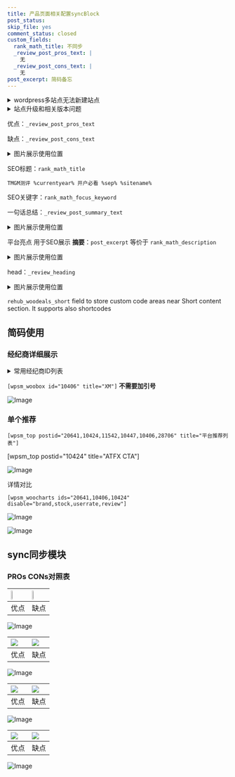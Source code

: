 ```yaml
---
title: 产品页面相关配置syncBlock
post_status: 
skip_file: yes
comment_status: closed
custom_fields:
  rank_math_title: 不同步
  _review_post_pros_text: |
    无
  _review_post_cons_text: |
    无
post_excerpt: 简码备忘
---
```

<details><summary>wordpress多站点无法新建站点</summary>

<li>和报错需要清理cookies一样的原因</li>
<li>wp-config.php里面<code>define( 'SUBDOMAIN_INSTALL', false );//子域名安装</code></li>
<li>新建子站点是用<code>define( 'SUBDOMAIN_INSTALL', true);//子域名安装</code> 完成以后，改成<code>false</code></li>
</details>

<details><summary>站点升级和相关版本问题</summary>

<p>wordpress：5.9.9
woocommerce：7.5.1
出现问题的地方：主题选项里面>><strong>Product layout >>compact style</strong></p>
<p>如何出现没有用过的字段 导致无法保存。先导出配置 然后进行修改，后面再次恢复即可。</p>
<p>出现部分字段无法显示时，需要返回默认布局后，对产品进行保存就好了。</p>
<p></p>
</details>

优点：`_review_post_pros_text`

缺点：`_review_post_cons_text`

<details><summary>图片展示使用位置</summary>

<img src="https://prod-files-secure.s3.us-west-2.amazonaws.com/39ed1227-6d7d-4570-be36-9ccd4a2c4241/f51d3d83-55d4-4bdf-9604-f37ec77ab556/Untitled.png?X-Amz-Algorithm=AWS4-HMAC-SHA256&X-Amz-Content-Sha256=UNSIGNED-PAYLOAD&X-Amz-Credential=ASIAZI2LB466ZKROVFSZ%2F20250405%2Fus-west-2%2Fs3%2Faws4_request&X-Amz-Date=20250405T165524Z&X-Amz-Expires=3600&X-Amz-Security-Token=IQoJb3JpZ2luX2VjELj%2F%2F%2F%2F%2F%2F%2F%2F%2F%2FwEaCXVzLXdlc3QtMiJHMEUCIH7O8aehEhTKMASPQiyVk43K3n%2BhKsJdYtm1%2FD5wT7xqAiEAxExQ0a7iwB1NgNbhPZ32c%2B%2FkQaFOtK91%2F1hwAtokQukq%2FwMIMRAAGgw2Mzc0MjMxODM4MDUiDOYAKTbwaCBTpUk5ASrcA%2FVPjgqfK7yfWU0sY99M6UB9DIFheSEAoDR8elhTvRrL9SqrkYXia4ZXN3%2BdLCXxu0%2B7wvPQ4kpz3rpjbZ7OU2K%2Fj7QGK71ocjEK6PoWFWLevu9%2FyKjMwyoF%2F2r848jiR%2FDc%2BSTPCteRo4NJ54QMvqtfUSg4nqt%2BpLfKjKYNSXECJsMzrh%2FzaUo6O5xXmdFyHcli4jE3KQTr6PBbEAf%2B6ca5GIw%2FE95oWEPSIJXClRkV8BQx0kVIPFT4sgO%2BARZx6x9SBLWLu%2Be7Uea07IhXfM9WXhAicUEHjCpqqlqBXba6sPwLOlQKSqKWvtOZMUvAO01PBiNMTqWhxCiib6jhn%2BnD1%2FVqsuLoyTAQuxVmbFXUauF0j6be%2FacuHnIKCGL6IliG39KSm2BGjUw6YgGTAbPi2EYMOSpsImIdGAxPGSUfuZ1obB0XLvhV1JwSU0WqJcPcN5Br%2FYVCUpv0qhBIv%2FsCJnarmwRW3VJu7l9FwiY855%2FtrL9DhBs9ujYky67px4IREVuHAzEB3tYvJ8HUMePNPU8BPkSSkC7CMwEtwTxLrogRg6gbYwkj3Ec4JkHjQ0Bs5mDoUk2dGyzIKRyny4spZ4UtQpbTz%2BqNwMZb%2Fk3acWkcJEcAWXS3mIUaMJOjxb8GOqUB%2FoRJQhAFZ686upSf8kf7PVGjMEV6fkHZM8bSDDeU6FKMntVLy%2BdGSHdYjCJP4DcW%2BugAsXjKew3WWdY0cgA7H2BekcDUeuUVQawCw7f4DJakGzC0XkY3xcfR9ZVBlcAIbTDkpqvABzJ0j%2Fd5kTKxABer0czcO7BVzB7y3gq7YOdJG%2BzN6SoFXyqVz12B9qSD7WSHJabwIoZcDlxdnWxDtmPjRwef&X-Amz-Signature=82bcb242353e0b98a4a39f9d09b10d17f575ea4b1dc632f04c02fad32a99c475&X-Amz-SignedHeaders=host&x-id=GetObject" alt="Image">
</details>

SEO标题：`rank_math_title`

`TMGM测评 %currentyear% 开户必看 %sep% %sitename%`

SEO关键字：`rank_math_focus_keyword`

一句话总结：`_review_post_summary_text`

<details><summary>图片展示使用位置</summary>

<img src="https://prod-files-secure.s3.us-west-2.amazonaws.com/39ed1227-6d7d-4570-be36-9ccd4a2c4241/4b96a922-296c-4f4e-8630-d1c870cbce01/Untitled.png?X-Amz-Algorithm=AWS4-HMAC-SHA256&X-Amz-Content-Sha256=UNSIGNED-PAYLOAD&X-Amz-Credential=ASIAZI2LB466VC6OTIB6%2F20250405%2Fus-west-2%2Fs3%2Faws4_request&X-Amz-Date=20250405T165524Z&X-Amz-Expires=3600&X-Amz-Security-Token=IQoJb3JpZ2luX2VjELj%2F%2F%2F%2F%2F%2F%2F%2F%2F%2FwEaCXVzLXdlc3QtMiJGMEQCIFfWD2nMUNUEEBwUumSS4tV8Dg4WhcIsW36K%2FxvlHBQQAiBheO8a5kfQAlxuPMAYUfc2rmeQNC1Uy7Bc6ALt3Az34Cr%2FAwgxEAAaDDYzNzQyMzE4MzgwNSIMpqmQdeCGk31EFKmKKtwD7Ybagp4nX2O4Wi7maiNijjKk6GP9nqTt20h5Lk%2FPgJFsaCkLGVQM2UdVsClrwO7UE7Ij6bpzsZ5D%2B6BdCB7ACdHd8eWcS5DN8r2vkiOqFwoJcfvJTr0r4HlLeNqJaezD6xcfpu6gsS9GREZubAI9oQ6P%2F2NomLbHe6iqoSAtcQ%2B7MattYEepCHETxUjuQVeISg%2FubsAxDuZPIbGsPFaYJhmXT0Bhfg6wg68Yn56uiacmVZbcWnvocFmtcsL2tisu9080pa0RPoOsWIzHEsaiszAbNnzKFnBYmtsSIYDJ%2B6iK0cCoYOTRmyxIGO%2BbBK34Vu5JfOrrtApWCearPqezJ3BqtWIRRK6XFBn54tawsfSGBZnAQMvOApygy4lt5L2H12IhmPHjiguepdnkigD6syFLvqKNWrEcJsqrfAZkCmm4Un%2B6OLHsTzgMMB8qjURPUcP2fPGeaYdDTD9I5aBSnSbv2anj5BWpAuIwYGnodSXgJFpkP%2BQ1YobH%2BQcXu9FZ%2Bk%2Bcp9zDIGUkgSQ309mckMaBGOv1Fn9s1nA4N5PMhYbxGb9n%2BRXtcRRKA4wREhYnZxpZEfrioRt1wfYRr7PQcCzTTvhz3Lu8jG2oK5SnaRnzAY7MerkKKTgyY%2BAw16HFvwY6pgFjIoMFK%2BL6mXCKArOx7YvcLPgkQ2SzJNc5Zoja01lRmB6FpKOF3EyECgdXwFlQH10H1NwF4A3Fnrq9srmRjU9NrVCYzo89k02Vf2MGB2Wbc8B6MAu1RbV5nUw3GpGYnWp0tKpYYMNro1LgSgWsB9AtPM8rBuQOX2IlKWolHHfFnZO1sf6wNfnJTkBOVgx1v97MeLUoFDm1XIsMGMpYZrewtIzVyUFo&X-Amz-Signature=375921df7f5f6dbb3a20144ba4ba0195f463494c7c08fe1d2b938eabac619c34&X-Amz-SignedHeaders=host&x-id=GetObject" alt="Image">
</details>

平台亮点 用于SEO展示 **摘要**：`post_excerpt`  等价于 `rank_math_description`

<details><summary>图片展示使用位置</summary>

<img src="https://prod-files-secure.s3.us-west-2.amazonaws.com/39ed1227-6d7d-4570-be36-9ccd4a2c4241/1ee11f63-b60a-4dfe-a7a7-d58ff23b5d88/Untitled.png?X-Amz-Algorithm=AWS4-HMAC-SHA256&X-Amz-Content-Sha256=UNSIGNED-PAYLOAD&X-Amz-Credential=ASIAZI2LB466RHPNJUJY%2F20250405%2Fus-west-2%2Fs3%2Faws4_request&X-Amz-Date=20250405T165525Z&X-Amz-Expires=3600&X-Amz-Security-Token=IQoJb3JpZ2luX2VjELj%2F%2F%2F%2F%2F%2F%2F%2F%2F%2FwEaCXVzLXdlc3QtMiJHMEUCIQDh381GugcohUvzGbLgB%2FJekHYoIQpYBdSWuor4kWNV9AIgEprvPqVC6AO%2FPrfgoAMlz3A6r1c9VXXsYFHY%2FqMY2FYq%2FwMIMRAAGgw2Mzc0MjMxODM4MDUiDO9xxhvEaXqCZtaqoircA6nSgFTi2exksn91h6VOVxWCk4yCa1zRwx2t2xdOwQr%2B%2Bsoen1mZ0lsmSBJCMGrVhfKVI8Aa6B4DLByLHANvi0%2BMokcuz2pImro4javjiT%2FNyMow3o7PFnFZ25Zf5bqn5IFaDq7LcNukYiQNwsjv1l8c9JJwi1f2T8UZGTo%2BobIWMm02a%2FNbih2pQheFVKcyjv4O%2B2vwloGbd7ejxK0qqz7gk622bC23bMX340SEKU%2BcP02sNFRrWD%2BjUuGcWiWnuNAh4HR8P3ZWdJAtgk%2BsGC9qDzKHzYiNu5MmEENJW08O2%2FX7uWFsy0gnPMYCag35xWeJ3DaJcRqBm3fGhl9YNgqLbLvY3lio0283ICDzGvAfdKTaKKsayH4ddLviuNFCC7HXpK%2BFxQzLW6miM8P6syS0QRIcwRkhqhX8zCWdzxK7xBHen18BY4RebipX4I41CsMbfLnvnQ9Pzu8U8IUHYfmonDgB8CWOfoIh%2FwkRY24BtdOWV%2B6G9h0xcJ4ApTivvGtGFIc8BLT7q%2BRetcUMyeFGWnP6jpGGFmWkBgGsZXelSRIl7mi4MhEYVLWOf9wB3wfSkkbBiAHwhA4clGaru%2Fi6WpTXNN5s1kQLTl99RazbgdPNWRbahLTjAJYKMLajxb8GOqUBEuhcNjgBa8gHFIOu99qOH46mXP%2BgP1CM%2Fd7thDTnoz6E03wPgm5jShf%2FRQwILGSSmhED88tvkiCV4TvuWkNeXKVvczsydL7ECwv2OxeU8%2BbP9B6S5K%2Bfc6ULWNKMGRBko0x93fygIfu0uoPQhZQxq5%2BmrIjtN2%2BBKN2ZP74VP4fbzkZxkt23lCNG4wEvbK2%2Ba54wAGyiDBKfCgjCcE5%2Fs5MBv1Wc&X-Amz-Signature=c4ecba9971514cee069510b7e9a6b9ec3621261226ef4e9a3da0e1c253eb59a3&X-Amz-SignedHeaders=host&x-id=GetObject" alt="Image">
<img src="https://prod-files-secure.s3.us-west-2.amazonaws.com/39ed1227-6d7d-4570-be36-9ccd4a2c4241/ad4118b5-78d8-4fbe-801e-3b29b5d99c01/Untitled.png?X-Amz-Algorithm=AWS4-HMAC-SHA256&X-Amz-Content-Sha256=UNSIGNED-PAYLOAD&X-Amz-Credential=ASIAZI2LB466RHPNJUJY%2F20250405%2Fus-west-2%2Fs3%2Faws4_request&X-Amz-Date=20250405T165525Z&X-Amz-Expires=3600&X-Amz-Security-Token=IQoJb3JpZ2luX2VjELj%2F%2F%2F%2F%2F%2F%2F%2F%2F%2FwEaCXVzLXdlc3QtMiJHMEUCIQDh381GugcohUvzGbLgB%2FJekHYoIQpYBdSWuor4kWNV9AIgEprvPqVC6AO%2FPrfgoAMlz3A6r1c9VXXsYFHY%2FqMY2FYq%2FwMIMRAAGgw2Mzc0MjMxODM4MDUiDO9xxhvEaXqCZtaqoircA6nSgFTi2exksn91h6VOVxWCk4yCa1zRwx2t2xdOwQr%2B%2Bsoen1mZ0lsmSBJCMGrVhfKVI8Aa6B4DLByLHANvi0%2BMokcuz2pImro4javjiT%2FNyMow3o7PFnFZ25Zf5bqn5IFaDq7LcNukYiQNwsjv1l8c9JJwi1f2T8UZGTo%2BobIWMm02a%2FNbih2pQheFVKcyjv4O%2B2vwloGbd7ejxK0qqz7gk622bC23bMX340SEKU%2BcP02sNFRrWD%2BjUuGcWiWnuNAh4HR8P3ZWdJAtgk%2BsGC9qDzKHzYiNu5MmEENJW08O2%2FX7uWFsy0gnPMYCag35xWeJ3DaJcRqBm3fGhl9YNgqLbLvY3lio0283ICDzGvAfdKTaKKsayH4ddLviuNFCC7HXpK%2BFxQzLW6miM8P6syS0QRIcwRkhqhX8zCWdzxK7xBHen18BY4RebipX4I41CsMbfLnvnQ9Pzu8U8IUHYfmonDgB8CWOfoIh%2FwkRY24BtdOWV%2B6G9h0xcJ4ApTivvGtGFIc8BLT7q%2BRetcUMyeFGWnP6jpGGFmWkBgGsZXelSRIl7mi4MhEYVLWOf9wB3wfSkkbBiAHwhA4clGaru%2Fi6WpTXNN5s1kQLTl99RazbgdPNWRbahLTjAJYKMLajxb8GOqUBEuhcNjgBa8gHFIOu99qOH46mXP%2BgP1CM%2Fd7thDTnoz6E03wPgm5jShf%2FRQwILGSSmhED88tvkiCV4TvuWkNeXKVvczsydL7ECwv2OxeU8%2BbP9B6S5K%2Bfc6ULWNKMGRBko0x93fygIfu0uoPQhZQxq5%2BmrIjtN2%2BBKN2ZP74VP4fbzkZxkt23lCNG4wEvbK2%2Ba54wAGyiDBKfCgjCcE5%2Fs5MBv1Wc&X-Amz-Signature=438a3ac031b94c2bd1edf93a7c5262241e539315c3dffd100f3ed9841987d8b5&X-Amz-SignedHeaders=host&x-id=GetObject" alt="Image">
<img src="https://prod-files-secure.s3.us-west-2.amazonaws.com/39ed1227-6d7d-4570-be36-9ccd4a2c4241/a38cf7c9-a79c-4b64-9e94-13589fe0758b/Untitled.png?X-Amz-Algorithm=AWS4-HMAC-SHA256&X-Amz-Content-Sha256=UNSIGNED-PAYLOAD&X-Amz-Credential=ASIAZI2LB466RHPNJUJY%2F20250405%2Fus-west-2%2Fs3%2Faws4_request&X-Amz-Date=20250405T165524Z&X-Amz-Expires=3600&X-Amz-Security-Token=IQoJb3JpZ2luX2VjELj%2F%2F%2F%2F%2F%2F%2F%2F%2F%2FwEaCXVzLXdlc3QtMiJHMEUCIQDh381GugcohUvzGbLgB%2FJekHYoIQpYBdSWuor4kWNV9AIgEprvPqVC6AO%2FPrfgoAMlz3A6r1c9VXXsYFHY%2FqMY2FYq%2FwMIMRAAGgw2Mzc0MjMxODM4MDUiDO9xxhvEaXqCZtaqoircA6nSgFTi2exksn91h6VOVxWCk4yCa1zRwx2t2xdOwQr%2B%2Bsoen1mZ0lsmSBJCMGrVhfKVI8Aa6B4DLByLHANvi0%2BMokcuz2pImro4javjiT%2FNyMow3o7PFnFZ25Zf5bqn5IFaDq7LcNukYiQNwsjv1l8c9JJwi1f2T8UZGTo%2BobIWMm02a%2FNbih2pQheFVKcyjv4O%2B2vwloGbd7ejxK0qqz7gk622bC23bMX340SEKU%2BcP02sNFRrWD%2BjUuGcWiWnuNAh4HR8P3ZWdJAtgk%2BsGC9qDzKHzYiNu5MmEENJW08O2%2FX7uWFsy0gnPMYCag35xWeJ3DaJcRqBm3fGhl9YNgqLbLvY3lio0283ICDzGvAfdKTaKKsayH4ddLviuNFCC7HXpK%2BFxQzLW6miM8P6syS0QRIcwRkhqhX8zCWdzxK7xBHen18BY4RebipX4I41CsMbfLnvnQ9Pzu8U8IUHYfmonDgB8CWOfoIh%2FwkRY24BtdOWV%2B6G9h0xcJ4ApTivvGtGFIc8BLT7q%2BRetcUMyeFGWnP6jpGGFmWkBgGsZXelSRIl7mi4MhEYVLWOf9wB3wfSkkbBiAHwhA4clGaru%2Fi6WpTXNN5s1kQLTl99RazbgdPNWRbahLTjAJYKMLajxb8GOqUBEuhcNjgBa8gHFIOu99qOH46mXP%2BgP1CM%2Fd7thDTnoz6E03wPgm5jShf%2FRQwILGSSmhED88tvkiCV4TvuWkNeXKVvczsydL7ECwv2OxeU8%2BbP9B6S5K%2Bfc6ULWNKMGRBko0x93fygIfu0uoPQhZQxq5%2BmrIjtN2%2BBKN2ZP74VP4fbzkZxkt23lCNG4wEvbK2%2Ba54wAGyiDBKfCgjCcE5%2Fs5MBv1Wc&X-Amz-Signature=19b602861be19a14fbf42a3c7b75101ab0c202c45e3349ad37300ea33c82494c&X-Amz-SignedHeaders=host&x-id=GetObject" alt="Image">
<img src="https://prod-files-secure.s3.us-west-2.amazonaws.com/39ed1227-6d7d-4570-be36-9ccd4a2c4241/7da6fc1e-d2ac-42ae-8c75-cb5749aa18f6/Untitled.png?X-Amz-Algorithm=AWS4-HMAC-SHA256&X-Amz-Content-Sha256=UNSIGNED-PAYLOAD&X-Amz-Credential=ASIAZI2LB466RHPNJUJY%2F20250405%2Fus-west-2%2Fs3%2Faws4_request&X-Amz-Date=20250405T165525Z&X-Amz-Expires=3600&X-Amz-Security-Token=IQoJb3JpZ2luX2VjELj%2F%2F%2F%2F%2F%2F%2F%2F%2F%2FwEaCXVzLXdlc3QtMiJHMEUCIQDh381GugcohUvzGbLgB%2FJekHYoIQpYBdSWuor4kWNV9AIgEprvPqVC6AO%2FPrfgoAMlz3A6r1c9VXXsYFHY%2FqMY2FYq%2FwMIMRAAGgw2Mzc0MjMxODM4MDUiDO9xxhvEaXqCZtaqoircA6nSgFTi2exksn91h6VOVxWCk4yCa1zRwx2t2xdOwQr%2B%2Bsoen1mZ0lsmSBJCMGrVhfKVI8Aa6B4DLByLHANvi0%2BMokcuz2pImro4javjiT%2FNyMow3o7PFnFZ25Zf5bqn5IFaDq7LcNukYiQNwsjv1l8c9JJwi1f2T8UZGTo%2BobIWMm02a%2FNbih2pQheFVKcyjv4O%2B2vwloGbd7ejxK0qqz7gk622bC23bMX340SEKU%2BcP02sNFRrWD%2BjUuGcWiWnuNAh4HR8P3ZWdJAtgk%2BsGC9qDzKHzYiNu5MmEENJW08O2%2FX7uWFsy0gnPMYCag35xWeJ3DaJcRqBm3fGhl9YNgqLbLvY3lio0283ICDzGvAfdKTaKKsayH4ddLviuNFCC7HXpK%2BFxQzLW6miM8P6syS0QRIcwRkhqhX8zCWdzxK7xBHen18BY4RebipX4I41CsMbfLnvnQ9Pzu8U8IUHYfmonDgB8CWOfoIh%2FwkRY24BtdOWV%2B6G9h0xcJ4ApTivvGtGFIc8BLT7q%2BRetcUMyeFGWnP6jpGGFmWkBgGsZXelSRIl7mi4MhEYVLWOf9wB3wfSkkbBiAHwhA4clGaru%2Fi6WpTXNN5s1kQLTl99RazbgdPNWRbahLTjAJYKMLajxb8GOqUBEuhcNjgBa8gHFIOu99qOH46mXP%2BgP1CM%2Fd7thDTnoz6E03wPgm5jShf%2FRQwILGSSmhED88tvkiCV4TvuWkNeXKVvczsydL7ECwv2OxeU8%2BbP9B6S5K%2Bfc6ULWNKMGRBko0x93fygIfu0uoPQhZQxq5%2BmrIjtN2%2BBKN2ZP74VP4fbzkZxkt23lCNG4wEvbK2%2Ba54wAGyiDBKfCgjCcE5%2Fs5MBv1Wc&X-Amz-Signature=289a5d20366f61fc58b890c0edd73cf39d848c5523d4eefa591a4ab17d0772ad&X-Amz-SignedHeaders=host&x-id=GetObject" alt="Image">
<img src="https://prod-files-secure.s3.us-west-2.amazonaws.com/39ed1227-6d7d-4570-be36-9ccd4a2c4241/7e97f40a-eaee-47f5-b2f9-475f96808fa7/Untitled.png?X-Amz-Algorithm=AWS4-HMAC-SHA256&X-Amz-Content-Sha256=UNSIGNED-PAYLOAD&X-Amz-Credential=ASIAZI2LB466RHPNJUJY%2F20250405%2Fus-west-2%2Fs3%2Faws4_request&X-Amz-Date=20250405T165524Z&X-Amz-Expires=3600&X-Amz-Security-Token=IQoJb3JpZ2luX2VjELj%2F%2F%2F%2F%2F%2F%2F%2F%2F%2FwEaCXVzLXdlc3QtMiJHMEUCIQDh381GugcohUvzGbLgB%2FJekHYoIQpYBdSWuor4kWNV9AIgEprvPqVC6AO%2FPrfgoAMlz3A6r1c9VXXsYFHY%2FqMY2FYq%2FwMIMRAAGgw2Mzc0MjMxODM4MDUiDO9xxhvEaXqCZtaqoircA6nSgFTi2exksn91h6VOVxWCk4yCa1zRwx2t2xdOwQr%2B%2Bsoen1mZ0lsmSBJCMGrVhfKVI8Aa6B4DLByLHANvi0%2BMokcuz2pImro4javjiT%2FNyMow3o7PFnFZ25Zf5bqn5IFaDq7LcNukYiQNwsjv1l8c9JJwi1f2T8UZGTo%2BobIWMm02a%2FNbih2pQheFVKcyjv4O%2B2vwloGbd7ejxK0qqz7gk622bC23bMX340SEKU%2BcP02sNFRrWD%2BjUuGcWiWnuNAh4HR8P3ZWdJAtgk%2BsGC9qDzKHzYiNu5MmEENJW08O2%2FX7uWFsy0gnPMYCag35xWeJ3DaJcRqBm3fGhl9YNgqLbLvY3lio0283ICDzGvAfdKTaKKsayH4ddLviuNFCC7HXpK%2BFxQzLW6miM8P6syS0QRIcwRkhqhX8zCWdzxK7xBHen18BY4RebipX4I41CsMbfLnvnQ9Pzu8U8IUHYfmonDgB8CWOfoIh%2FwkRY24BtdOWV%2B6G9h0xcJ4ApTivvGtGFIc8BLT7q%2BRetcUMyeFGWnP6jpGGFmWkBgGsZXelSRIl7mi4MhEYVLWOf9wB3wfSkkbBiAHwhA4clGaru%2Fi6WpTXNN5s1kQLTl99RazbgdPNWRbahLTjAJYKMLajxb8GOqUBEuhcNjgBa8gHFIOu99qOH46mXP%2BgP1CM%2Fd7thDTnoz6E03wPgm5jShf%2FRQwILGSSmhED88tvkiCV4TvuWkNeXKVvczsydL7ECwv2OxeU8%2BbP9B6S5K%2Bfc6ULWNKMGRBko0x93fygIfu0uoPQhZQxq5%2BmrIjtN2%2BBKN2ZP74VP4fbzkZxkt23lCNG4wEvbK2%2Ba54wAGyiDBKfCgjCcE5%2Fs5MBv1Wc&X-Amz-Signature=bcce1b379dca2a1159530df339ef5a92965c1b64c023a0f2364c01487cb7f1c3&X-Amz-SignedHeaders=host&x-id=GetObject" alt="Image">
</details>

head：`_review_heading`

<details><summary>图片展示使用位置</summary>

<img src="https://prod-files-secure.s3.us-west-2.amazonaws.com/39ed1227-6d7d-4570-be36-9ccd4a2c4241/3a4650ad-9887-415c-889a-edd51fa54f27/Untitled.png?X-Amz-Algorithm=AWS4-HMAC-SHA256&X-Amz-Content-Sha256=UNSIGNED-PAYLOAD&X-Amz-Credential=ASIAZI2LB466S3Y5Y523%2F20250405%2Fus-west-2%2Fs3%2Faws4_request&X-Amz-Date=20250405T165525Z&X-Amz-Expires=3600&X-Amz-Security-Token=IQoJb3JpZ2luX2VjELj%2F%2F%2F%2F%2F%2F%2F%2F%2F%2FwEaCXVzLXdlc3QtMiJIMEYCIQCRm7gWFqlXZprsuRWz4q3mOZcayjbNSnKGrI90q82mmQIhAP8YHplTf526E1%2BM6BuEBQWTb3fx%2BQbTCVkbCmJ0h4b2Kv8DCDEQABoMNjM3NDIzMTgzODA1IgzqTemw6ywFIrS5VQUq3APb9LSsNdbnRERt5DpSORWB5v4W1b9suwjAdpToTcCEWw7BFvyk5RHPKfHmf%2F2aBE4lnwr9%2BTHEDOKhYnm5FgFyYwV%2BrRk5xb8z97Ubj62MQJQatHa4NbYFcdHd7AUYBPU8xYMIh5mbyA3ekHPhlfRKkUeqaQ2VziJ%2BZvXQXvKqznbh0Y5G44Cta59tUVwdvU6DYFgzD8pjPKBQ6R1I9FfJKrmQSzGaeg9HVHA9NfSJVAWL10ywm6TyVU9Sq7tXnCGNd19qtCx%2FLh6tHbGSkXOttgIop6RrVVOM6K5UBj1ylkhfMUqE8j6YNh365rC6JxL2RayXZx0CqFkHe8v48%2B3HM%2FdkqrhtZOu%2FWJGKRHGPTgTOV6%2FjjpYJXcyOrfqtVgRMO6VMU6Ibw5cT%2BxP216tco6%2B7ejEH3i3HWxS4mxK47HULfj8Y%2B14Ocj3KPFBV3FZA40UxD4%2FIwVUaVqdfY1OYgaueZ%2Brxhu9r0UNJ9U3ctGis%2B3OpSBvSAuDDEJNtBOLwn0lwBFcEdvsjPeGKKAu6pjQADihuHYo8iv5S6BgQAEgzNw6aaWrxXCJHntElgWLf6dDi3ftqbL9SaPvjWVpN2FU3Monx9qYX3YXOiJ5ZqEa7NXA7RFIvzvh5yTDaocW%2FBjqkAUr%2FNvSrclKGbKiTpNDvuSq%2Bt22yst5Lo2izx8M0qUfr1a%2FcOQEJYkJIKtmdWj4opjb3yJIj7B03LPyyUkodl7AAVqorjR6N5KWwbdeYkx9rYS57pHXnc2xg%2FmeDAi51fD5cHFPohiEOEhuoSxxQ%2BSLvJ834g6r2CjWBizCWx5YbAq1GVIrLk6tqS%2BEWbYARznzAvQRX97YjPBiMiqXE94br3qgX&X-Amz-Signature=4e4c7ffea387ff2ccd4a11bef3776b0ae95c7e42b7bab49e5d9a3be57323473b&X-Amz-SignedHeaders=host&x-id=GetObject" alt="Image">
</details>

`rehub_woodeals_short`	field to store custom code areas near Short content section. It supports also shortcodes



## 简码使用

### 经纪商详细展示

<details><summary>常用经纪商ID列表</summary>

<pre><code class="php">嘉盛 ===> 20641  [wpsm_woobox id="20641" title="嘉盛"]
易信easymarkets ===> 11542  [wpsm_woobox id="11542" title="易信easymarkets"]
ATFX外汇 ===> 10424  [wpsm_woobox id="10424" title="ATFX"]
XM ===> 10406  [wpsm_woobox id="10406" title="XM"]
TMGM ===> 29622  [wpsm_woobox id="29622" title="TMGM"]
HYCM ===> 10447  [wpsm_woobox id="10447" title="HYCM"]
fpmarkets澳福外汇 ===> 20639  [wpsm_woobox id="20639" title="fpmarkets澳福外汇"]</code></pre>
</details>

`[wpsm_woobox id="10406" title="XM"]` **不需要加引号**

![Image](https://prod-files-secure.s3.us-west-2.amazonaws.com/39ed1227-6d7d-4570-be36-9ccd4a2c4241/4f898f9d-0fa7-4e43-acd3-ac6bc7be575a/Untitled.png?X-Amz-Algorithm=AWS4-HMAC-SHA256&X-Amz-Content-Sha256=UNSIGNED-PAYLOAD&X-Amz-Credential=ASIAZI2LB466YWJP3WIM%2F20250405%2Fus-west-2%2Fs3%2Faws4_request&X-Amz-Date=20250405T165523Z&X-Amz-Expires=3600&X-Amz-Security-Token=IQoJb3JpZ2luX2VjELj%2F%2F%2F%2F%2F%2F%2F%2F%2F%2FwEaCXVzLXdlc3QtMiJHMEUCIQC2CM%2Bxtz3zD7D0UVE7zqVwYJkO4JaAIdxXMZhtWjUWgAIgV3Mt3IQNyrAJmjHsFQKD5Dhnrmqz%2Fppt7KEqQHQ%2BB%2BYq%2FwMIMRAAGgw2Mzc0MjMxODM4MDUiDPXt4wBSTnx2sgPtLircA7sLYOOPNEGin%2FSJIgEfuZzUhMQdvjQi91V1EyRdImj8jSfCIsvrkPnASHj7OLq%2F0KF0Az1xX9wVDZ5StmTCVhXVjfs5ymc83vZnAm4oSbEh3KOPUuaGVsCtdtmgySKfbLeGLjWLEbJ%2FOi6wYJIiGYWcjahDECPa3I5KNGj1bp%2BQoRaN5nWEY%2Bcfw3NCF7Zn6TaPuBXRdplJKZtQylz3m7XYWj8KTNf9FZ0xKVhF4D4MnmYYWFhPuy7r7PwALJ8hAngbdULIR2E7Lefnb1Kp%2BCUNO%2FZFTlSc643BY%2BMGGJqPpJsS48eguRh0H8gqzzyE1pM%2FTnOaPyD5keLhOAwouV1gUS3Qlw8qCErOwIOcU%2BeLB1Chi%2FuRkriOyqIUoPEgzT1o%2By8bw9OSskn8ciB%2BTeGOC2ZxptHnYvbggM4%2BrE5%2BaDy04klARRLeb1dcVErYPcsB0LaDJ5yAFyY%2B%2Ft353HFpJaphxrm0Ky%2BkPq69ujO3N8cgvrz8IhrbjNoe%2FnKYbi2RIVtQBq5eDXfLKGnrLlWK6ZaiBTAGE%2BljTIL%2BCiUsDcwcabebAUKwofSQ44lz6VQ3YqWnKxlKWS6%2FzF7LdKvrz6aec4S8JqpkroxMsUL62NrHLFIpCCLoWG2bMISixb8GOqUB9n7J1WIKmDNir00q1Vv6icv2hHnxyIBOAQVqDRqtkhaOl%2BmyzdAu5nybKAuk%2FJVow80PKuWGUg1KZcAOMoaucO4YlJODaJNieSK1VltHigu4pDJsRutop2q278Fraga9Pn4R7XyUll%2ByIA9gfOrIyxVaVY3ogU78nNNd3sNUEcek15oYepDlzjFMDmFY3lIHtsmsJoG5fhA5IbpPjDX73%2FhwVV2t&X-Amz-Signature=f0872e0bc363c2ccdba7cca1f665013dded166f3adf7fa9172fa1e70ad589ecd&X-Amz-SignedHeaders=host&x-id=GetObject)

### 单个推荐
`[wpsm_top postid="20641,10424,11542,10447,10406,28706" title="平台推荐列表"]`

[wpsm_top postid="10424" title="ATFX CTA"]

![Image](https://prod-files-secure.s3.us-west-2.amazonaws.com/39ed1227-6d7d-4570-be36-9ccd4a2c4241/5ac620dc-51a8-48b6-b55d-91f47299193c/Untitled.png?X-Amz-Algorithm=AWS4-HMAC-SHA256&X-Amz-Content-Sha256=UNSIGNED-PAYLOAD&X-Amz-Credential=ASIAZI2LB466YWJP3WIM%2F20250405%2Fus-west-2%2Fs3%2Faws4_request&X-Amz-Date=20250405T165523Z&X-Amz-Expires=3600&X-Amz-Security-Token=IQoJb3JpZ2luX2VjELj%2F%2F%2F%2F%2F%2F%2F%2F%2F%2FwEaCXVzLXdlc3QtMiJHMEUCIQC2CM%2Bxtz3zD7D0UVE7zqVwYJkO4JaAIdxXMZhtWjUWgAIgV3Mt3IQNyrAJmjHsFQKD5Dhnrmqz%2Fppt7KEqQHQ%2BB%2BYq%2FwMIMRAAGgw2Mzc0MjMxODM4MDUiDPXt4wBSTnx2sgPtLircA7sLYOOPNEGin%2FSJIgEfuZzUhMQdvjQi91V1EyRdImj8jSfCIsvrkPnASHj7OLq%2F0KF0Az1xX9wVDZ5StmTCVhXVjfs5ymc83vZnAm4oSbEh3KOPUuaGVsCtdtmgySKfbLeGLjWLEbJ%2FOi6wYJIiGYWcjahDECPa3I5KNGj1bp%2BQoRaN5nWEY%2Bcfw3NCF7Zn6TaPuBXRdplJKZtQylz3m7XYWj8KTNf9FZ0xKVhF4D4MnmYYWFhPuy7r7PwALJ8hAngbdULIR2E7Lefnb1Kp%2BCUNO%2FZFTlSc643BY%2BMGGJqPpJsS48eguRh0H8gqzzyE1pM%2FTnOaPyD5keLhOAwouV1gUS3Qlw8qCErOwIOcU%2BeLB1Chi%2FuRkriOyqIUoPEgzT1o%2By8bw9OSskn8ciB%2BTeGOC2ZxptHnYvbggM4%2BrE5%2BaDy04klARRLeb1dcVErYPcsB0LaDJ5yAFyY%2B%2Ft353HFpJaphxrm0Ky%2BkPq69ujO3N8cgvrz8IhrbjNoe%2FnKYbi2RIVtQBq5eDXfLKGnrLlWK6ZaiBTAGE%2BljTIL%2BCiUsDcwcabebAUKwofSQ44lz6VQ3YqWnKxlKWS6%2FzF7LdKvrz6aec4S8JqpkroxMsUL62NrHLFIpCCLoWG2bMISixb8GOqUB9n7J1WIKmDNir00q1Vv6icv2hHnxyIBOAQVqDRqtkhaOl%2BmyzdAu5nybKAuk%2FJVow80PKuWGUg1KZcAOMoaucO4YlJODaJNieSK1VltHigu4pDJsRutop2q278Fraga9Pn4R7XyUll%2ByIA9gfOrIyxVaVY3ogU78nNNd3sNUEcek15oYepDlzjFMDmFY3lIHtsmsJoG5fhA5IbpPjDX73%2FhwVV2t&X-Amz-Signature=f68189d80975a06d4e89a8c63cf622a92f0bd867372a4723026b133486db117d&X-Amz-SignedHeaders=host&x-id=GetObject)

详情对比

`[wpsm_woocharts ids="20641,10406,10424" disable="brand,stock,userrate,review"]`

![Image](https://prod-files-secure.s3.us-west-2.amazonaws.com/39ed1227-6d7d-4570-be36-9ccd4a2c4241/bf3ba45f-b9f3-4295-8aef-b4a495fd25f4/Untitled.png?X-Amz-Algorithm=AWS4-HMAC-SHA256&X-Amz-Content-Sha256=UNSIGNED-PAYLOAD&X-Amz-Credential=ASIAZI2LB466YWJP3WIM%2F20250405%2Fus-west-2%2Fs3%2Faws4_request&X-Amz-Date=20250405T165523Z&X-Amz-Expires=3600&X-Amz-Security-Token=IQoJb3JpZ2luX2VjELj%2F%2F%2F%2F%2F%2F%2F%2F%2F%2FwEaCXVzLXdlc3QtMiJHMEUCIQC2CM%2Bxtz3zD7D0UVE7zqVwYJkO4JaAIdxXMZhtWjUWgAIgV3Mt3IQNyrAJmjHsFQKD5Dhnrmqz%2Fppt7KEqQHQ%2BB%2BYq%2FwMIMRAAGgw2Mzc0MjMxODM4MDUiDPXt4wBSTnx2sgPtLircA7sLYOOPNEGin%2FSJIgEfuZzUhMQdvjQi91V1EyRdImj8jSfCIsvrkPnASHj7OLq%2F0KF0Az1xX9wVDZ5StmTCVhXVjfs5ymc83vZnAm4oSbEh3KOPUuaGVsCtdtmgySKfbLeGLjWLEbJ%2FOi6wYJIiGYWcjahDECPa3I5KNGj1bp%2BQoRaN5nWEY%2Bcfw3NCF7Zn6TaPuBXRdplJKZtQylz3m7XYWj8KTNf9FZ0xKVhF4D4MnmYYWFhPuy7r7PwALJ8hAngbdULIR2E7Lefnb1Kp%2BCUNO%2FZFTlSc643BY%2BMGGJqPpJsS48eguRh0H8gqzzyE1pM%2FTnOaPyD5keLhOAwouV1gUS3Qlw8qCErOwIOcU%2BeLB1Chi%2FuRkriOyqIUoPEgzT1o%2By8bw9OSskn8ciB%2BTeGOC2ZxptHnYvbggM4%2BrE5%2BaDy04klARRLeb1dcVErYPcsB0LaDJ5yAFyY%2B%2Ft353HFpJaphxrm0Ky%2BkPq69ujO3N8cgvrz8IhrbjNoe%2FnKYbi2RIVtQBq5eDXfLKGnrLlWK6ZaiBTAGE%2BljTIL%2BCiUsDcwcabebAUKwofSQ44lz6VQ3YqWnKxlKWS6%2FzF7LdKvrz6aec4S8JqpkroxMsUL62NrHLFIpCCLoWG2bMISixb8GOqUB9n7J1WIKmDNir00q1Vv6icv2hHnxyIBOAQVqDRqtkhaOl%2BmyzdAu5nybKAuk%2FJVow80PKuWGUg1KZcAOMoaucO4YlJODaJNieSK1VltHigu4pDJsRutop2q278Fraga9Pn4R7XyUll%2ByIA9gfOrIyxVaVY3ogU78nNNd3sNUEcek15oYepDlzjFMDmFY3lIHtsmsJoG5fhA5IbpPjDX73%2FhwVV2t&X-Amz-Signature=32069b2c13b7f85ea93cd0544bd5be9cd116f6fa05a5f67b94a241e2b2e33b72&X-Amz-SignedHeaders=host&x-id=GetObject)

![Image](https://prod-files-secure.s3.us-west-2.amazonaws.com/39ed1227-6d7d-4570-be36-9ccd4a2c4241/30bc56ef-f383-4b48-9768-2ebc9e436ec0/Untitled.png?X-Amz-Algorithm=AWS4-HMAC-SHA256&X-Amz-Content-Sha256=UNSIGNED-PAYLOAD&X-Amz-Credential=ASIAZI2LB466YWJP3WIM%2F20250405%2Fus-west-2%2Fs3%2Faws4_request&X-Amz-Date=20250405T165523Z&X-Amz-Expires=3600&X-Amz-Security-Token=IQoJb3JpZ2luX2VjELj%2F%2F%2F%2F%2F%2F%2F%2F%2F%2FwEaCXVzLXdlc3QtMiJHMEUCIQC2CM%2Bxtz3zD7D0UVE7zqVwYJkO4JaAIdxXMZhtWjUWgAIgV3Mt3IQNyrAJmjHsFQKD5Dhnrmqz%2Fppt7KEqQHQ%2BB%2BYq%2FwMIMRAAGgw2Mzc0MjMxODM4MDUiDPXt4wBSTnx2sgPtLircA7sLYOOPNEGin%2FSJIgEfuZzUhMQdvjQi91V1EyRdImj8jSfCIsvrkPnASHj7OLq%2F0KF0Az1xX9wVDZ5StmTCVhXVjfs5ymc83vZnAm4oSbEh3KOPUuaGVsCtdtmgySKfbLeGLjWLEbJ%2FOi6wYJIiGYWcjahDECPa3I5KNGj1bp%2BQoRaN5nWEY%2Bcfw3NCF7Zn6TaPuBXRdplJKZtQylz3m7XYWj8KTNf9FZ0xKVhF4D4MnmYYWFhPuy7r7PwALJ8hAngbdULIR2E7Lefnb1Kp%2BCUNO%2FZFTlSc643BY%2BMGGJqPpJsS48eguRh0H8gqzzyE1pM%2FTnOaPyD5keLhOAwouV1gUS3Qlw8qCErOwIOcU%2BeLB1Chi%2FuRkriOyqIUoPEgzT1o%2By8bw9OSskn8ciB%2BTeGOC2ZxptHnYvbggM4%2BrE5%2BaDy04klARRLeb1dcVErYPcsB0LaDJ5yAFyY%2B%2Ft353HFpJaphxrm0Ky%2BkPq69ujO3N8cgvrz8IhrbjNoe%2FnKYbi2RIVtQBq5eDXfLKGnrLlWK6ZaiBTAGE%2BljTIL%2BCiUsDcwcabebAUKwofSQ44lz6VQ3YqWnKxlKWS6%2FzF7LdKvrz6aec4S8JqpkroxMsUL62NrHLFIpCCLoWG2bMISixb8GOqUB9n7J1WIKmDNir00q1Vv6icv2hHnxyIBOAQVqDRqtkhaOl%2BmyzdAu5nybKAuk%2FJVow80PKuWGUg1KZcAOMoaucO4YlJODaJNieSK1VltHigu4pDJsRutop2q278Fraga9Pn4R7XyUll%2ByIA9gfOrIyxVaVY3ogU78nNNd3sNUEcek15oYepDlzjFMDmFY3lIHtsmsJoG5fhA5IbpPjDX73%2FhwVV2t&X-Amz-Signature=a0c3dc9830c8e21c0e46cca3210ea49b3ab4a8822055690511bcc97bea5a7549&X-Amz-SignedHeaders=host&x-id=GetObject)

## sync同步模块

### PROs CONs对照表

| <img src="https://cdn.ifttt.fun/gh/jarlin8/OSS@main/icons/customize/pros.svg" height="auto" width="37.3%"> | <img src="https://cdn.ifttt.fun/gh/jarlin8/OSS@main/icons/customize/cons.svg" height="auto" width="28.8%"> |
| :--- | :--- |
| 优点 | 缺点 |

![Image](https://prod-files-secure.s3.us-west-2.amazonaws.com/39ed1227-6d7d-4570-be36-9ccd4a2c4241/8742b755-dfb5-4004-9a5f-d6e561664bd8/Untitled.png?X-Amz-Algorithm=AWS4-HMAC-SHA256&X-Amz-Content-Sha256=UNSIGNED-PAYLOAD&X-Amz-Credential=ASIAZI2LB466YWJP3WIM%2F20250405%2Fus-west-2%2Fs3%2Faws4_request&X-Amz-Date=20250405T165523Z&X-Amz-Expires=3600&X-Amz-Security-Token=IQoJb3JpZ2luX2VjELj%2F%2F%2F%2F%2F%2F%2F%2F%2F%2FwEaCXVzLXdlc3QtMiJHMEUCIQC2CM%2Bxtz3zD7D0UVE7zqVwYJkO4JaAIdxXMZhtWjUWgAIgV3Mt3IQNyrAJmjHsFQKD5Dhnrmqz%2Fppt7KEqQHQ%2BB%2BYq%2FwMIMRAAGgw2Mzc0MjMxODM4MDUiDPXt4wBSTnx2sgPtLircA7sLYOOPNEGin%2FSJIgEfuZzUhMQdvjQi91V1EyRdImj8jSfCIsvrkPnASHj7OLq%2F0KF0Az1xX9wVDZ5StmTCVhXVjfs5ymc83vZnAm4oSbEh3KOPUuaGVsCtdtmgySKfbLeGLjWLEbJ%2FOi6wYJIiGYWcjahDECPa3I5KNGj1bp%2BQoRaN5nWEY%2Bcfw3NCF7Zn6TaPuBXRdplJKZtQylz3m7XYWj8KTNf9FZ0xKVhF4D4MnmYYWFhPuy7r7PwALJ8hAngbdULIR2E7Lefnb1Kp%2BCUNO%2FZFTlSc643BY%2BMGGJqPpJsS48eguRh0H8gqzzyE1pM%2FTnOaPyD5keLhOAwouV1gUS3Qlw8qCErOwIOcU%2BeLB1Chi%2FuRkriOyqIUoPEgzT1o%2By8bw9OSskn8ciB%2BTeGOC2ZxptHnYvbggM4%2BrE5%2BaDy04klARRLeb1dcVErYPcsB0LaDJ5yAFyY%2B%2Ft353HFpJaphxrm0Ky%2BkPq69ujO3N8cgvrz8IhrbjNoe%2FnKYbi2RIVtQBq5eDXfLKGnrLlWK6ZaiBTAGE%2BljTIL%2BCiUsDcwcabebAUKwofSQ44lz6VQ3YqWnKxlKWS6%2FzF7LdKvrz6aec4S8JqpkroxMsUL62NrHLFIpCCLoWG2bMISixb8GOqUB9n7J1WIKmDNir00q1Vv6icv2hHnxyIBOAQVqDRqtkhaOl%2BmyzdAu5nybKAuk%2FJVow80PKuWGUg1KZcAOMoaucO4YlJODaJNieSK1VltHigu4pDJsRutop2q278Fraga9Pn4R7XyUll%2ByIA9gfOrIyxVaVY3ogU78nNNd3sNUEcek15oYepDlzjFMDmFY3lIHtsmsJoG5fhA5IbpPjDX73%2FhwVV2t&X-Amz-Signature=12b27daf1aa0f4464199995acd60f92b09a60a72a3d069cb86c104a108cc8567&X-Amz-SignedHeaders=host&x-id=GetObject)

| <img src="https://cdn.ifttt.fun/gh/jarlin8/OSS@main/icons/customize/pros1.svg" height="auto"> | <img src="https://cdn.ifttt.fun/gh/jarlin8/OSS@main/icons/customize/cons1.svg" height="auto"> |
| :--- | :--- |
| 优点 | 缺点 |

![Image](https://prod-files-secure.s3.us-west-2.amazonaws.com/39ed1227-6d7d-4570-be36-9ccd4a2c4241/806358f8-c9c4-4e17-bb35-c6c76a5397a5/Untitled.png?X-Amz-Algorithm=AWS4-HMAC-SHA256&X-Amz-Content-Sha256=UNSIGNED-PAYLOAD&X-Amz-Credential=ASIAZI2LB466YWJP3WIM%2F20250405%2Fus-west-2%2Fs3%2Faws4_request&X-Amz-Date=20250405T165523Z&X-Amz-Expires=3600&X-Amz-Security-Token=IQoJb3JpZ2luX2VjELj%2F%2F%2F%2F%2F%2F%2F%2F%2F%2FwEaCXVzLXdlc3QtMiJHMEUCIQC2CM%2Bxtz3zD7D0UVE7zqVwYJkO4JaAIdxXMZhtWjUWgAIgV3Mt3IQNyrAJmjHsFQKD5Dhnrmqz%2Fppt7KEqQHQ%2BB%2BYq%2FwMIMRAAGgw2Mzc0MjMxODM4MDUiDPXt4wBSTnx2sgPtLircA7sLYOOPNEGin%2FSJIgEfuZzUhMQdvjQi91V1EyRdImj8jSfCIsvrkPnASHj7OLq%2F0KF0Az1xX9wVDZ5StmTCVhXVjfs5ymc83vZnAm4oSbEh3KOPUuaGVsCtdtmgySKfbLeGLjWLEbJ%2FOi6wYJIiGYWcjahDECPa3I5KNGj1bp%2BQoRaN5nWEY%2Bcfw3NCF7Zn6TaPuBXRdplJKZtQylz3m7XYWj8KTNf9FZ0xKVhF4D4MnmYYWFhPuy7r7PwALJ8hAngbdULIR2E7Lefnb1Kp%2BCUNO%2FZFTlSc643BY%2BMGGJqPpJsS48eguRh0H8gqzzyE1pM%2FTnOaPyD5keLhOAwouV1gUS3Qlw8qCErOwIOcU%2BeLB1Chi%2FuRkriOyqIUoPEgzT1o%2By8bw9OSskn8ciB%2BTeGOC2ZxptHnYvbggM4%2BrE5%2BaDy04klARRLeb1dcVErYPcsB0LaDJ5yAFyY%2B%2Ft353HFpJaphxrm0Ky%2BkPq69ujO3N8cgvrz8IhrbjNoe%2FnKYbi2RIVtQBq5eDXfLKGnrLlWK6ZaiBTAGE%2BljTIL%2BCiUsDcwcabebAUKwofSQ44lz6VQ3YqWnKxlKWS6%2FzF7LdKvrz6aec4S8JqpkroxMsUL62NrHLFIpCCLoWG2bMISixb8GOqUB9n7J1WIKmDNir00q1Vv6icv2hHnxyIBOAQVqDRqtkhaOl%2BmyzdAu5nybKAuk%2FJVow80PKuWGUg1KZcAOMoaucO4YlJODaJNieSK1VltHigu4pDJsRutop2q278Fraga9Pn4R7XyUll%2ByIA9gfOrIyxVaVY3ogU78nNNd3sNUEcek15oYepDlzjFMDmFY3lIHtsmsJoG5fhA5IbpPjDX73%2FhwVV2t&X-Amz-Signature=5db653591feb0c38b03f415510f2f46b3c366262c2a193814509f492aad81552&X-Amz-SignedHeaders=host&x-id=GetObject)

| <img src="https://cdn.ifttt.fun/gh/jarlin8/OSS@main/icons/customize/pros2.svg" height="auto"> | <img src="https://cdn.ifttt.fun/gh/jarlin8/OSS@main/icons/customize/cons2.svg" height="auto"> |
| :--- | :--- |
| 优点 | 缺点 |

![Image](https://prod-files-secure.s3.us-west-2.amazonaws.com/39ed1227-6d7d-4570-be36-9ccd4a2c4241/a9245ec9-70dd-4005-b534-0d54315fc5f3/Untitled.png?X-Amz-Algorithm=AWS4-HMAC-SHA256&X-Amz-Content-Sha256=UNSIGNED-PAYLOAD&X-Amz-Credential=ASIAZI2LB466YWJP3WIM%2F20250405%2Fus-west-2%2Fs3%2Faws4_request&X-Amz-Date=20250405T165523Z&X-Amz-Expires=3600&X-Amz-Security-Token=IQoJb3JpZ2luX2VjELj%2F%2F%2F%2F%2F%2F%2F%2F%2F%2FwEaCXVzLXdlc3QtMiJHMEUCIQC2CM%2Bxtz3zD7D0UVE7zqVwYJkO4JaAIdxXMZhtWjUWgAIgV3Mt3IQNyrAJmjHsFQKD5Dhnrmqz%2Fppt7KEqQHQ%2BB%2BYq%2FwMIMRAAGgw2Mzc0MjMxODM4MDUiDPXt4wBSTnx2sgPtLircA7sLYOOPNEGin%2FSJIgEfuZzUhMQdvjQi91V1EyRdImj8jSfCIsvrkPnASHj7OLq%2F0KF0Az1xX9wVDZ5StmTCVhXVjfs5ymc83vZnAm4oSbEh3KOPUuaGVsCtdtmgySKfbLeGLjWLEbJ%2FOi6wYJIiGYWcjahDECPa3I5KNGj1bp%2BQoRaN5nWEY%2Bcfw3NCF7Zn6TaPuBXRdplJKZtQylz3m7XYWj8KTNf9FZ0xKVhF4D4MnmYYWFhPuy7r7PwALJ8hAngbdULIR2E7Lefnb1Kp%2BCUNO%2FZFTlSc643BY%2BMGGJqPpJsS48eguRh0H8gqzzyE1pM%2FTnOaPyD5keLhOAwouV1gUS3Qlw8qCErOwIOcU%2BeLB1Chi%2FuRkriOyqIUoPEgzT1o%2By8bw9OSskn8ciB%2BTeGOC2ZxptHnYvbggM4%2BrE5%2BaDy04klARRLeb1dcVErYPcsB0LaDJ5yAFyY%2B%2Ft353HFpJaphxrm0Ky%2BkPq69ujO3N8cgvrz8IhrbjNoe%2FnKYbi2RIVtQBq5eDXfLKGnrLlWK6ZaiBTAGE%2BljTIL%2BCiUsDcwcabebAUKwofSQ44lz6VQ3YqWnKxlKWS6%2FzF7LdKvrz6aec4S8JqpkroxMsUL62NrHLFIpCCLoWG2bMISixb8GOqUB9n7J1WIKmDNir00q1Vv6icv2hHnxyIBOAQVqDRqtkhaOl%2BmyzdAu5nybKAuk%2FJVow80PKuWGUg1KZcAOMoaucO4YlJODaJNieSK1VltHigu4pDJsRutop2q278Fraga9Pn4R7XyUll%2ByIA9gfOrIyxVaVY3ogU78nNNd3sNUEcek15oYepDlzjFMDmFY3lIHtsmsJoG5fhA5IbpPjDX73%2FhwVV2t&X-Amz-Signature=a07ca1db38fb572d94f36e96308abf19e465c27f4b858c6e1e4c9e8558599f94&X-Amz-SignedHeaders=host&x-id=GetObject)

| <img src="https://cdn.ifttt.fun/gh/jarlin8/OSS@main/icons/customize/pros3.svg" height="auto"> | <img src="https://cdn.ifttt.fun/gh/jarlin8/OSS@main/icons/customize/cons3.svg" height="auto"> |
| :--- | :--- |
| 优点 | 缺点 |

![Image](https://prod-files-secure.s3.us-west-2.amazonaws.com/39ed1227-6d7d-4570-be36-9ccd4a2c4241/e1e580a2-2e5c-4780-9ff4-19c318fc2284/Untitled.png?X-Amz-Algorithm=AWS4-HMAC-SHA256&X-Amz-Content-Sha256=UNSIGNED-PAYLOAD&X-Amz-Credential=ASIAZI2LB466YWJP3WIM%2F20250405%2Fus-west-2%2Fs3%2Faws4_request&X-Amz-Date=20250405T165523Z&X-Amz-Expires=3600&X-Amz-Security-Token=IQoJb3JpZ2luX2VjELj%2F%2F%2F%2F%2F%2F%2F%2F%2F%2FwEaCXVzLXdlc3QtMiJHMEUCIQC2CM%2Bxtz3zD7D0UVE7zqVwYJkO4JaAIdxXMZhtWjUWgAIgV3Mt3IQNyrAJmjHsFQKD5Dhnrmqz%2Fppt7KEqQHQ%2BB%2BYq%2FwMIMRAAGgw2Mzc0MjMxODM4MDUiDPXt4wBSTnx2sgPtLircA7sLYOOPNEGin%2FSJIgEfuZzUhMQdvjQi91V1EyRdImj8jSfCIsvrkPnASHj7OLq%2F0KF0Az1xX9wVDZ5StmTCVhXVjfs5ymc83vZnAm4oSbEh3KOPUuaGVsCtdtmgySKfbLeGLjWLEbJ%2FOi6wYJIiGYWcjahDECPa3I5KNGj1bp%2BQoRaN5nWEY%2Bcfw3NCF7Zn6TaPuBXRdplJKZtQylz3m7XYWj8KTNf9FZ0xKVhF4D4MnmYYWFhPuy7r7PwALJ8hAngbdULIR2E7Lefnb1Kp%2BCUNO%2FZFTlSc643BY%2BMGGJqPpJsS48eguRh0H8gqzzyE1pM%2FTnOaPyD5keLhOAwouV1gUS3Qlw8qCErOwIOcU%2BeLB1Chi%2FuRkriOyqIUoPEgzT1o%2By8bw9OSskn8ciB%2BTeGOC2ZxptHnYvbggM4%2BrE5%2BaDy04klARRLeb1dcVErYPcsB0LaDJ5yAFyY%2B%2Ft353HFpJaphxrm0Ky%2BkPq69ujO3N8cgvrz8IhrbjNoe%2FnKYbi2RIVtQBq5eDXfLKGnrLlWK6ZaiBTAGE%2BljTIL%2BCiUsDcwcabebAUKwofSQ44lz6VQ3YqWnKxlKWS6%2FzF7LdKvrz6aec4S8JqpkroxMsUL62NrHLFIpCCLoWG2bMISixb8GOqUB9n7J1WIKmDNir00q1Vv6icv2hHnxyIBOAQVqDRqtkhaOl%2BmyzdAu5nybKAuk%2FJVow80PKuWGUg1KZcAOMoaucO4YlJODaJNieSK1VltHigu4pDJsRutop2q278Fraga9Pn4R7XyUll%2ByIA9gfOrIyxVaVY3ogU78nNNd3sNUEcek15oYepDlzjFMDmFY3lIHtsmsJoG5fhA5IbpPjDX73%2FhwVV2t&X-Amz-Signature=4cde01dfb07df4a9cfe532ebcb01bd001932674134a771f27dff6b02a953b9b8&X-Amz-SignedHeaders=host&x-id=GetObject)